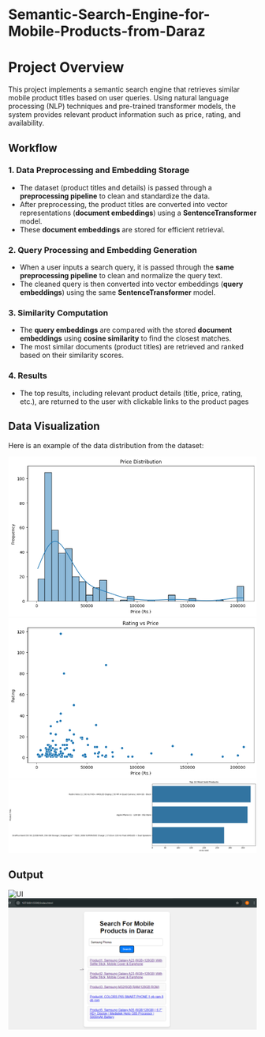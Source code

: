 # Semantic-Search-Engine-for-Mobile-Products-from-Daraz
# Project Overview
This project implements a semantic search engine that retrieves similar mobile product titles based on user queries. Using natural language processing (NLP) techniques and pre-trained transformer models, the system provides relevant product information such as price, rating, and availability.

## Workflow

### 1. Data Preprocessing and Embedding Storage
- The dataset (product titles and details) is passed through a **preprocessing pipeline** to clean and standardize the data.
- After preprocessing, the product titles are converted into vector representations (**document embeddings**) using a **SentenceTransformer** model.
- These **document embeddings** are stored for efficient retrieval.

### 2. Query Processing and Embedding Generation
- When a user inputs a search query, it is passed through the **same preprocessing pipeline** to clean and normalize the query text.
- The cleaned query is then converted into vector embeddings (**query embeddings**) using the same **SentenceTransformer** model.

### 3. Similarity Computation
- The **query embeddings** are compared with the stored **document embeddings** using **cosine similarity** to find the closest matches.
- The most similar documents (product titles) are retrieved and ranked based on their similarity scores.

### 4. Results
- The top results, including relevant product details (title, price, rating, etc.), are returned to the user with clickable links to the product pages


## Data Visualization
Here is an example of the data distribution from the dataset:

![Data Visualization](Images/DataVisualization1.png)
![Data Visualization](Images/DataVisualization2.png)
![Data Visualization](Images/DataVisualization3.png)


## Output
![UI](UI.png)
![Search Result](Images/Result.png)

